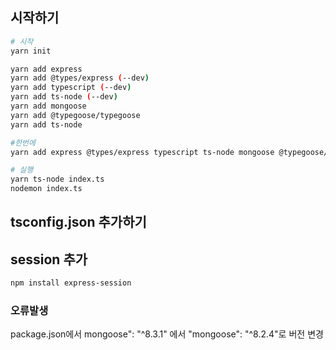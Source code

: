 ## 시작하기
```bash
# 시작
yarn init

yarn add express
yarn add @types/express (--dev)
yarn add typescript (--dev)
yarn add ts-node (--dev)
yarn add mongoose
yarn add @typegoose/typegoose
yarn add ts-node

#한번에
yarn add express @types/express typescript ts-node mongoose @typegoose/typegoose

# 실행
yarn ts-node index.ts 
nodemon index.ts
```
## tsconfig.json 추가하기

## session 추가
```bash
npm install express-session
```
### 오류발생
package.json에서 mongoose": "^8.3.1" 에서 "mongoose": "^8.2.4"로 버전 변경